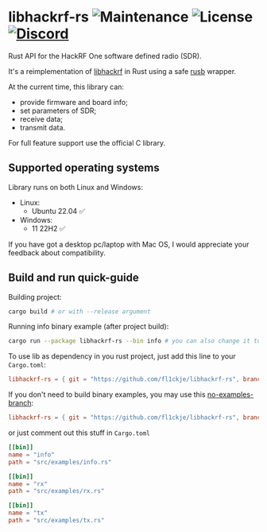 # libhackrf-rs <img src="https://img.shields.io/badge/maintenance-stable-green" alt="Maintenance"> <img src="https://img.shields.io/badge/license-MIT-blue" alt="License"> <a href="https://discordapp.com/users/346979343995633664/"><img src="https://img.shields.io/badge/chat-on_discord-%237289DA" alt="Discord"></a>
Rust API for the HackRF One software defined radio (SDR).

It's a reimplementation of [libhackrf] in Rust using a safe [rusb] wrapper.

At the current time, this library can:
* provide firmware and board info;
* set parameters of SDR;
* receive data;
* transmit data.

For full feature support use the official C library.

## Supported operating systems
Library runs on both Linux and Windows:
* Linux:
  - Ubuntu 22.04 :white_check_mark:
* Windows:
  - 11 22H2 :white_check_mark:

If you have got a desktop pc/laptop with Mac OS, I would appreciate your feedback about compatibility.

## Build and run quick-guide
Building project:
```sh
cargo build # or with --release argument
```
Running info binary example (after project build):
```sh
cargo run --package libhackrf-rs --bin info # you can also change it to rx or tx
```
To use lib as dependency in you rust project, just add this line to your `Cargo.toml`:
```toml
libhackrf-rs = { git = "https://github.com/fl1ckje/libhackrf-rs", branch = "master" }
```
If you don't need to build binary examples, you may use this [no-examples-branch]:
```toml
libhackrf-rs = { git = "https://github.com/fl1ckje/libhackrf-rs", branch = "no-examples" }
```
or just comment out this stuff in `Cargo.toml`
```toml
[[bin]]
name = "info"
path = "src/examples/info.rs"

[[bin]]
name = "rx"
path = "src/examples/rx.rs"

[[bin]]
name = "tx"
path = "src/examples/tx.rs"
```

[rusb]: https://github.com/a1ien/rusb
[HackRF One]: https://greatscottgadgets.com/hackrf/one/
[libhackrf]: https://github.com/greatscottgadgets/hackrf/tree/master/host
[no-examples-branch]: https://github.com/fl1ckje/libhackrf-rs/tree/no-examples
